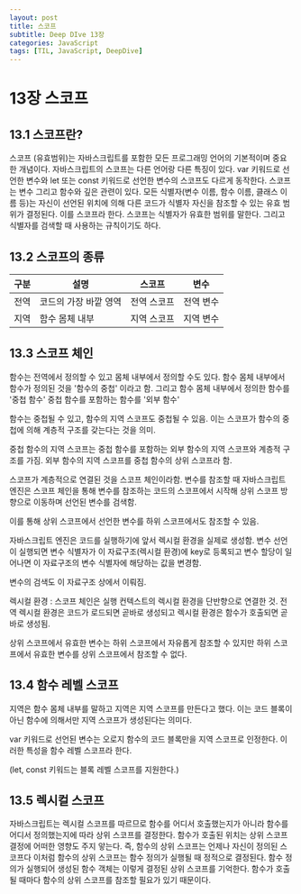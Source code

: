 ```yaml
---
layout: post	
title: 스코프
subtitle: Deep DIve 13장
categories: JavaScript	
tags: [TIL, JavaScript, DeepDive]	
---	
```




# 13장 스코프


## 13.1 스코프란?

스코프 (유효범위)는 자바스크립트를 포함한 모든 프로그래밍 언어의 기본적이며 중요한 개념이다.
자바스크립트의 스코프는 다른 언어랑 다른 특징이 있다.
var 키워드로 선언한 변수와 let 또는 const 키워드로 선언한 변수의 스코프도 다르게 동작한다.
스코프는 변수 그리고 함수와 깊은 관련이 있다.
모든 식별자(변수 이름, 함수 이름, 클래스 이름 등)는 자신이 선언된 위치에 의해 다른 코드가 식별자 자신을 
참조할 수 있는 유효 범위가 결정된다.
이를 스코프라 한다. 스코프는 식별자가 유효한 범위를 말한다.
그리고 식별자를 검색할 때 사용하는 규칙이기도 하다.

## 13.2 스코프의 종류

| 구분 | 설명 | 스코프 | 변수 |
| --- | --- | ---| --- |
| 전역 | 코드의 가장 바깥 영역 | 전역 스코프 | 전역 변수 |
| 지역 | 함수 몸체 내부 | 지역 스코프 | 지역 변수 | 


## 13.3 스코프 체인

함수는 전역에서 정의할 수 있고 몸체 내부에서 정의할 수도 있다.
함수 몸체 내부에서 함수가 정의된 것을 '함수의 중첩' 이라고 함.
그리고 함수 몸체 내부에서 정의한 함수를 '중첩 함수' 
중첩 함수를 포함하는 함수를  '외부 함수'

함수는 중첩될 수 있고, 함수의 지역 스코프도 중첩될 수 있음.
이는 스코프가 함수의 중첩에 의해 계층적 구조를 갖는다는 것을 의미.

중첩 함수의 지역 스코프는 중첩 함수를 포함하는 외부 함수의 지역 스코프와 계층적 구조를 가짐.
외부 함수의 지역 스코프를 중첩 함수의 상위 스코프라 함.

스코프가 계층적으로 연결된 것을 스코프 체인이라함. 
변수를 참조할 때 자바스크립트 엔진은 스코프 체인을 통해 변수를 참조하는
코드의 스코프에서 시작해 상위 스코프 방향으로 이동하며 선언된 변수를 검색함.

이를 통해 상위 스코프에서 선언한 변수를 하위 스코프에서도 참조할 수 있음.


자바스크립트 엔진은 코드를 실행하기에 앞서 렉시컬 환경을 실제로 생성함.
변수 선언이 실행되면 변수 식별자가 이 자료구조(렉시컬 환경)에 key로 등록되고
변수 할당이 일어나면 이 자료구조의 변수 식별자에 해당하는 값을 변경함.

변수의 검색도 이 자료구조 상에서 이뤄짐.

렉시컬 환경 : 스코프 체인은 실행 컨텍스트의 렉시컬 환경을 단반향으로 연결한 것.
전역 렉시컬 환경은 코드가 로드되면 곧바로 생성되고 렉시컬 환경은 
함수가 호출되면 곧바로 생성됨.


상위 스코프에서 유효한 변수는 하위 스코프에서 자유롭게 참조할 수 있지만 하위 스코프에서 유효한 변수를 상위 스코프에서 참조할 수 없다.



## 13.4 함수 레벨 스코프
지역은 함수 몸체 내부를 말하고 지역은 지역 스코프를 만든다고 했다.
이는 코드 블록이 아닌 함수에 의해서만 지역 스코프가 생성된다는 의미다.

var 키워드로 선언된 변수는 오로지 함수의 코드 블록만을 지역 스코프로 인정한다.
이러한 특성을 함수 레벨 스코프라 한다.  

(let, const 키워드는 블록 레벨 스코프를 지원한다.)

## 13.5 렉시컬 스코프


자바스크립트는 렉시컬 스코프를 따르므로 함수를 어디서 호출했는지가 아니라 함수를 어디서 정의했는지에 따라 상위 스코프를 결정한다.
함수가 호출된 위치는 상위 스코프 결정에 어떠한 영향도 주지 앟는다.
즉, 함수의 상위 스코프는 언제나 자신이 정의된 스코프다
이처럼 함수의 상위 스코프는 함수 정의가 실행될 때 정적으로 결정된다. 함수 정의가 실행되어 생성된 함수 객체는 이렇게 결정된 상위 스코프를 기억한다.
함수가 호출될 때마다 함수의 상위 스코프를 참조할 필요가 있기 때문이다.







